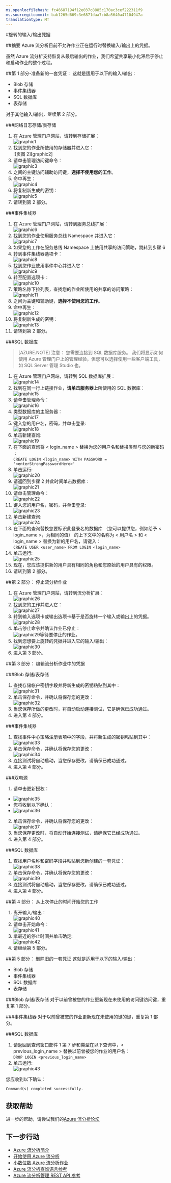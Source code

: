 ```yaml
---
ms.openlocfilehash: fc46687194f12e037c8885c170ac3cef222311f9
ms.sourcegitcommit: bab1265d669c3e6871daa7cb8a5640a47104947a
translationtype: MT
---
```

<properties 
    pageTitle="流分析︰ 旋转的输入和输出登录凭据 |Microsoft Azure" 
    description="了解如何更新流分析输入和输出的凭据。" 
    services="stream-analytics" 
    documentationCenter="" 
    authors="jeffstokes72" 
    manager="paulettm" 
    editor="cgronlun"/>

<tags 
    ms.service="stream-analytics" 
    ms.devlang="na" 
    ms.topic="article" 
    ms.tgt_pltfrm="na" 
    ms.workload="data-services" 
    ms.date="08/19/2015" 
    ms.author="jeffstok"/>

#旋转的输入/输出凭据

##摘要
Azure 流分析目前不允许作业正在运行时替换输入/输出上的凭据。

虽然 Azure 流分析支持恢复从最后输出的作业，我们希望共享最小化滞后于停止和启动作业的整个过程。

##第 1 部分-准备新的一套凭证︰
这就是适用于以下的输入/输出︰

* Blob 存储
* 事件集线器
* SQL 数据库
* 表存储

对于其他输入/输出，继续第 2 部分。

###网络日志存储/表存储
1.  在 Azure 管理门户网站，请转到存储扩展︰  
![graphic1][graphic1]
2.  找到您的作业所使用的存储器并进入它︰  
![页图 2][graphic2]
3.  请单击管理访问键命令︰  
![graphic3][graphic3]
4.  之间的主键访问辅助访问键，**选择不使用您的工作**。
5.  命中再生︰  
![graphic4][graphic4]
6.  将复制新生成的密钥︰  
![graphic5][graphic5]
7.  请转到第 2 部分。

###事件集线器
1.  在 Azure 管理门户网站，请转到服务总线扩展︰  
![graphic6][graphic6]
2.  找到您的作业使用服务总线 Namespace 并进入它︰  
![graphic7][graphic7]
3.  如果您的工作在服务总线 Namespace 上使用共享的访问策略，跳转到步骤 6  
4.  转到事件集线器选项卡︰  
![graphic8][graphic8]
5.  找到您作业使用事件中心并进入它︰  
![graphic9][graphic9]
6.  转至配置选项卡︰  
![graphic10][graphic10]
7.  策略名称下拉列表，查找您的作业所使用的共享的访问策略︰  
![graphic11][graphic11]
8.  之间为主键和辅助键，**选择不使用您的工作**。  
9.  命中再生︰  
![graphic12][graphic12]
10. 将复制新生成的密钥︰  
![graphic13][graphic13]
11. 请转到第 2 部分。  

###SQL 数据库

>[AZURE.NOTE] 注意︰ 您需要连接到 SQL 数据库服务。 我们将显示如何使用 Azure 管理门户上的管理经验，但您可以选择使用一些客户端工具，如 SQL Server 管理 Studio 也。

1.  在 Azure 管理门户网站，请转到 SQL 数据库扩展︰  
![graphic14][graphic14]
2.  找到在同一行上链接作业，**请单击服务器上**所使用的 SQL 数据库︰  
![graphic15][graphic15]
3.  请单击管理命令︰  
![graphic16][graphic16]
4.  类型数据库的主服务器︰  
![graphic17][graphic17]
5.  键入您的用户名，密码，并单击登录:  
![graphic18][graphic18]
6.  单击新建查询:  
![graphic19][graphic19]
7.  在下面的查询将 < login_name > 替换为您的用户名和替换类型<enterStrongPasswordHere>与您的新密码︰  
`CREATE LOGIN <login_name> WITH PASSWORD = '<enterStrongPasswordHere>'`
8.  单击运行:  
![graphic20][graphic20]
9.  请返回到步骤 2 并此时间单击数据库︰  
![graphic21][graphic21]
10. 请单击管理命令︰  
![graphic22][graphic22]
11. 键入您的用户名，密码，并单击登录:  
![graphic23][graphic23]
12. 单击新建查询:  
![graphic24][graphic24]
13. 在下面的查询替换您要标识此登录名的数据库 （您可以提供您，例如给予 < login_name >，为相同的值） 的上下文中的名称为 < 用户名 > 和 < login_name > 替换为新的用户名，请键入︰  
`CREATE USER <user_name> FROM LOGIN <login_name>`
14. 单击运行:  
![graphic25][graphic25]
15. 现在，您应该提供新的用户具有相同的角色和您原始的用户具有的权限。
16. 请转到第 2 部分。

##第 2 部分︰ 停止流分析作业
1.  在 Azure 管理门户网站，请转到流分析扩展︰  
![graphic26][graphic26]
2.  找到您的工作并进入它︰  
![graphic27][graphic27]
3.  转到输入选项卡或输出选项卡基于是否旋转一个输入或输出上的凭据。  
![graphic28][graphic28]
4.  单击停止命令并确认作业已停止︰  
![graphic29][graphic29]等待要停止的作业。
5.  找到您想要上旋转的凭据并进入它的输入/输出︰  
![graphic30][graphic30]
6.  进入第 3 部分。

##第 3 部分︰ 编辑流分析作业中的凭据

###Blob 存储/表存储
1.  查找存储帐户密钥字段并将新生成的密钥粘贴到其中︰  
![graphic31][graphic31]
2.  单击保存命令，并确认将保存您的更改︰  
![graphic32][graphic32]
3.  当您保存所做的更改时，将自动启动连接测试，它是确保已成功通过。
4.  进入第 4 部分。

###事件集线器
1.  查找事件中心策略注册表项中的字段，并将新生成的密钥粘贴到其中︰  
![graphic33][graphic33]
2.  单击保存命令，并确认将保存您的更改︰  
![graphic34][graphic34]
3.  连接测试将自动启动，当您保存更改，请确保已成功通过。
4.  进入第 4 部分。

###双电源
1.  请单击更新授权︰  
* ![graphic35][graphic35]
* 您将收到以下确认︰  
* ![graphic36][graphic36]
2.  单击保存命令，并确认将保存您的更改︰  
![graphic37][graphic37]
3.  当您保存更改时，将自动开始连接测试，请确保它已经成功通过。
4.  进入第 4 部分。

###SQL 数据库
1.  查找用户名称和密码字段并粘贴到您新创建的一套凭证︰  
![graphic38][graphic38]
2.  单击保存命令，并确认将保存您的更改︰  
![graphic39][graphic39]
3.  连接测试将自动启动，当您保存更改，请确保已成功通过。  
4.  进入第 4 部分。

##第 4 部分︰ 从上次停止的时间开始您的工作
1.  离开输入/输出︰  
![graphic40][graphic40]
2.  请单击开始命令︰  
![graphic41][graphic41]
3.  拿最近的停止时间并单击确定:  
 ![graphic42][graphic42]
4.  请继续第 5 部分。  

##第 5 部分︰ 删除旧的一套凭证
这就是适用于以下的输入/输出︰
* Blob 存储
* 事件集线器
* SQL 数据库
* 表存储

###Blob 存储/表存储
对于以前曾被您的作业更新现在未使用的访问键访问键，重复第 1 部分。

###事件集线器
对于以前曾被您的作业更新现在未使用的键的键，重复第 1 部分。

###SQL 数据库
1.  请返回到查询窗口部件 1 第 7 步和类型在以下查询中，< previous_login_name > 替换以前曾被您的作业的用户名︰  
`DROP LOGIN <previous_login_name>`  
2.  单击运行:  
    ![graphic43][graphic43]  

您应收到以下确认︰ 

    Command(s) completed successfully.

## 获取帮助
进一步的帮助，请尝试我们的[Azure 流分析论坛](https://social.msdn.microsoft.com/Forums/en-US/home?forum=AzureStreamAnalytics)

## 下一步行动

- [Azure 流分析简介](stream-analytics-introduction.md)
- [开始使用 Azure 流分析](stream-analytics-get-started.md)
- [小数位数 Azure 流分析作业](stream-analytics-scale-jobs.md)
- [Azure 流分析查询语言参考](https://msdn.microsoft.com/library/azure/dn834998.aspx)
- [Azure 流分析管理 REST API 参考](https://msdn.microsoft.com/library/azure/dn835031.aspx)


[graphic1]: ./media/stream-analytics-login-credentials-inputs-outputs/1-stream-analytics-login-credentials-inputs-outputs.png
[页图 2]: ./media/stream-analytics-login-credentials-inputs-outputs/2-stream-analytics-login-credentials-inputs-outputs.png
[graphic3]: ./media/stream-analytics-login-credentials-inputs-outputs/3-stream-analytics-login-credentials-inputs-outputs.png
[graphic4]: ./media/stream-analytics-login-credentials-inputs-outputs/4-stream-analytics-login-credentials-inputs-outputs.png
[graphic5]: ./media/stream-analytics-login-credentials-inputs-outputs/5-stream-analytics-login-credentials-inputs-outputs.png
[graphic6]: ./media/stream-analytics-login-credentials-inputs-outputs/6-stream-analytics-login-credentials-inputs-outputs.png
[graphic7]: ./media/stream-analytics-login-credentials-inputs-outputs/7-stream-analytics-login-credentials-inputs-outputs.png
[graphic8]: ./media/stream-analytics-login-credentials-inputs-outputs/8-stream-analytics-login-credentials-inputs-outputs.png
[graphic9]: ./media/stream-analytics-login-credentials-inputs-outputs/9-stream-analytics-login-credentials-inputs-outputs.png
[graphic10]: ./media/stream-analytics-login-credentials-inputs-outputs/10-stream-analytics-login-credentials-inputs-outputs.png
[graphic11]: ./media/stream-analytics-login-credentials-inputs-outputs/11-stream-analytics-login-credentials-inputs-outputs.png
[graphic12]: ./media/stream-analytics-login-credentials-inputs-outputs/12-stream-analytics-login-credentials-inputs-outputs.png
[graphic13]: ./media/stream-analytics-login-credentials-inputs-outputs/13-stream-analytics-login-credentials-inputs-outputs.png
[graphic14]: ./media/stream-analytics-login-credentials-inputs-outputs/14-stream-analytics-login-credentials-inputs-outputs.png
[graphic15]: ./media/stream-analytics-login-credentials-inputs-outputs/15-stream-analytics-login-credentials-inputs-outputs.png
[graphic16]: ./media/stream-analytics-login-credentials-inputs-outputs/16-stream-analytics-login-credentials-inputs-outputs.png
[graphic17]: ./media/stream-analytics-login-credentials-inputs-outputs/17-stream-analytics-login-credentials-inputs-outputs.png
[graphic18]: ./media/stream-analytics-login-credentials-inputs-outputs/18-stream-analytics-login-credentials-inputs-outputs.png
[graphic19]: ./media/stream-analytics-login-credentials-inputs-outputs/19-stream-analytics-login-credentials-inputs-outputs.png
[graphic20]: ./media/stream-analytics-login-credentials-inputs-outputs/20-stream-analytics-login-credentials-inputs-outputs.png
[graphic21]: ./media/stream-analytics-login-credentials-inputs-outputs/21-stream-analytics-login-credentials-inputs-outputs.png
[graphic22]: ./media/stream-analytics-login-credentials-inputs-outputs/22-stream-analytics-login-credentials-inputs-outputs.png
[graphic23]: ./media/stream-analytics-login-credentials-inputs-outputs/23-stream-analytics-login-credentials-inputs-outputs.png
[graphic24]: ./media/stream-analytics-login-credentials-inputs-outputs/24-stream-analytics-login-credentials-inputs-outputs.png
[graphic25]: ./media/stream-analytics-login-credentials-inputs-outputs/25-stream-analytics-login-credentials-inputs-outputs.png
[graphic26]: ./media/stream-analytics-login-credentials-inputs-outputs/26-stream-analytics-login-credentials-inputs-outputs.png
[graphic27]: ./media/stream-analytics-login-credentials-inputs-outputs/27-stream-analytics-login-credentials-inputs-outputs.png
[graphic28]: ./media/stream-analytics-login-credentials-inputs-outputs/28-stream-analytics-login-credentials-inputs-outputs.png
[graphic29]: ./media/stream-analytics-login-credentials-inputs-outputs/29-stream-analytics-login-credentials-inputs-outputs.png
[graphic30]: ./media/stream-analytics-login-credentials-inputs-outputs/30-stream-analytics-login-credentials-inputs-outputs.png
[graphic31]: ./media/stream-analytics-login-credentials-inputs-outputs/31-stream-analytics-login-credentials-inputs-outputs.png
[graphic32]: ./media/stream-analytics-login-credentials-inputs-outputs/32-stream-analytics-login-credentials-inputs-outputs.png
[graphic33]: ./media/stream-analytics-login-credentials-inputs-outputs/33-stream-analytics-login-credentials-inputs-outputs.png
[graphic34]: ./media/stream-analytics-login-credentials-inputs-outputs/34-stream-analytics-login-credentials-inputs-outputs.png
[graphic35]: ./media/stream-analytics-login-credentials-inputs-outputs/35-stream-analytics-login-credentials-inputs-outputs.png
[graphic36]: ./media/stream-analytics-login-credentials-inputs-outputs/36-stream-analytics-login-credentials-inputs-outputs.png
[graphic37]: ./media/stream-analytics-login-credentials-inputs-outputs/37-stream-analytics-login-credentials-inputs-outputs.png
[graphic38]: ./media/stream-analytics-login-credentials-inputs-outputs/38-stream-analytics-login-credentials-inputs-outputs.png
[graphic39]: ./media/stream-analytics-login-credentials-inputs-outputs/39-stream-analytics-login-credentials-inputs-outputs.png
[graphic40]: ./media/stream-analytics-login-credentials-inputs-outputs/40-stream-analytics-login-credentials-inputs-outputs.png
[graphic41]: ./media/stream-analytics-login-credentials-inputs-outputs/41-stream-analytics-login-credentials-inputs-outputs.png
[graphic42]: ./media/stream-analytics-login-credentials-inputs-outputs/42-stream-analytics-login-credentials-inputs-outputs.png
[graphic43]: ./media/stream-analytics-login-credentials-inputs-outputs/43-stream-analytics-login-credentials-inputs-outputs.png
 
